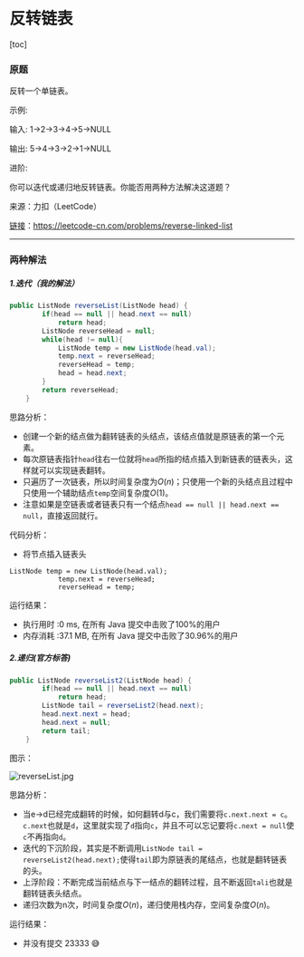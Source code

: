 # 反转链表

[toc]

### 原题
反转一个单链表。

示例:

输入: 1->2->3->4->5->NULL

输出: 5->4->3->2->1->NULL

进阶:

你可以迭代或递归地反转链表。你能否用两种方法解决这道题？

来源：力扣（LeetCode）

[链接](https://leetcode-cn.com/problems/reverse-linked-list)：https://leetcode-cn.com/problems/reverse-linked-list

---

### 两种解法

##### 1.迭代（我的解法）

```java
public ListNode reverseList(ListNode head) {
        if(head == null || head.next == null)
            return head;
        ListNode reverseHead = null;
        while(head != null){
            ListNode temp = new ListNode(head.val);
            temp.next = reverseHead;
            reverseHead = temp;
            head = head.next;
        }
        return reverseHead;
    }
```

思路分析：

* 创建一个新的结点做为翻转链表的头结点，该结点值就是原链表的第一个元素。
* 每次原链表指针`head`往右一位就将`head`所指的结点插入到新链表的链表头，这样就可以实现链表翻转。
* 只遍历了一次链表，所以时间复杂度为$O(n)$；只使用一个新的头结点且过程中只使用一个辅助结点`temp`空间复杂度$O(1)$。
* 注意如果是空链表或者链表只有一个结点`head == null || head.next == null`，直接返回就行。

代码分析：

* 将节点插入链表头

```
ListNode temp = new ListNode(head.val);
            temp.next = reverseHead;
            reverseHead = temp;
```

运行结果：
* 执行用时 :0 ms, 在所有 Java 提交中击败了100%的用户
* 内存消耗 :37.1 MB, 在所有 Java 提交中击败了30.96%的用户

##### 2.递归(官方标答)

```java
public ListNode reverseList2(ListNode head) {
        if(head == null || head.next == null)
            return head;
        ListNode tail = reverseList2(head.next);
        head.next.next = head;
        head.next = null;
        return tail;
    }
```

图示：

![reverseList.jpg](https://github.com/ustcyyw/yyw_algorithm/blob/master/easy/LinkedList/reverseList.jpg?raw=true)

思路分析：

* 当e->d已经完成翻转的时候，如何翻转d与c，我们需要将`c.next.next = c`。`c.next`也就是`d`，这里就实现了`d`指向`c`，并且不可以忘记要将`c.next = null`使`c`不再指向`d`。
* 迭代的下沉阶段，其实是不断调用`ListNode tail = reverseList2(head.next);`使得`tail`即为原链表的尾结点，也就是翻转链表的头。
* 上浮阶段：不断完成当前结点与下一结点的翻转过程，且不断返回`tali`也就是翻转链表头结点。
* 递归次数为n次，时间复杂度$O(n)$，递归使用栈内存，空间复杂度$O(n)$。

运行结果：

* 并没有提交 23333 :sweat_smile:

